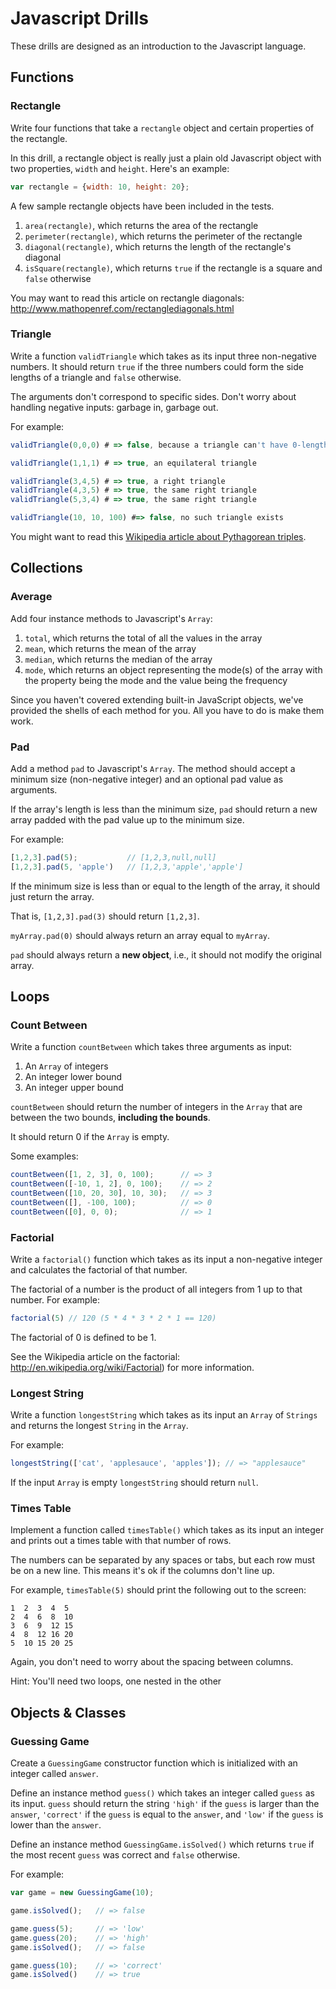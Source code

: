 # Javascript Drills

These drills are designed as an introduction to the Javascript language.

## Functions

### Rectangle
Write four functions that take a `rectangle` object and certain properties of
the rectangle.

In this drill, a rectangle object is really just a plain old Javascript object
with two properties, `width` and `height`. Here's an example:

```javascript
var rectangle = {width: 10, height: 20};
```

A few sample rectangle objects have been included in the tests.

1. `area(rectangle)`, which returns the area of the rectangle
2. `perimeter(rectangle)`, which returns the perimeter of the rectangle
3. `diagonal(rectangle)`, which returns the length of the rectangle's diagonal
4. `isSquare(rectangle)`, which returns `true` if the rectangle is a square
and `false` otherwise

You may want to read this article on rectangle diagonals:
http://www.mathopenref.com/rectanglediagonals.html


### Triangle
Write a function `validTriangle` which takes as its input three
non-negative numbers.  It should return `true` if the three numbers could
form the side lengths of a triangle and `false` otherwise.

The arguments don't correspond to specific sides.  Don't worry about
handling negative inputs: garbage in, garbage out.

For example:

```javascript
validTriangle(0,0,0) # => false, because a triangle can't have 0-length sides

validTriangle(1,1,1) # => true, an equilateral triangle

validTriangle(3,4,5) # => true, a right triangle
validTriangle(4,3,5) # => true, the same right triangle
validTriangle(5,3,4) # => true, the same right triangle

validTriangle(10, 10, 100) #=> false, no such triangle exists
```

You might want to read this [Wikipedia article about Pythagorean triples](http://en.wikipedia.org/wiki/Pythagorean_triple).

## Collections

### Average
Add four instance methods to Javascript's `Array`:

1. `total`, which returns the total of all the values in the array
2. `mean`, which returns the mean of the array
3. `median`, which returns the median of the array
4. `mode`, which returns an object representing the mode(s) of the
   array with the property being the mode and the value being the frequency

Since you haven't covered extending built-in JavaScript objects, we've
provided the shells of each method for you.  All you have to do is make them
work.

### Pad
Add a method `pad` to Javascript's `Array`. The method should accept a minimum
size (non-negative integer) and an optional pad value as arguments.

If the array's length is less than the minimum size, `pad` should
return a new array padded with the pad value up to the minimum size.

For example:

```javascript
[1,2,3].pad(5);           // [1,2,3,null,null]
[1,2,3].pad(5, 'apple')   // [1,2,3,'apple','apple']
```

If the minimum size is less than or equal to the length of the array, it
should just return the array.

That is, `[1,2,3].pad(3)` should return `[1,2,3]`.

`myArray.pad(0)` should always return an array equal to `myArray`.

`pad` should always return a **new object**, i.e., it should not modify the original
array.

## Loops

### Count Between
Write a function `countBetween` which takes three arguments as input:

1. An `Array` of integers
2. An integer lower bound
3. An integer upper bound

`countBetween` should return the number of integers in the `Array` that
are between the two bounds, **including the bounds**.

It should return 0 if the `Array` is empty.

Some examples:

```javascript
countBetween([1, 2, 3], 0, 100);      // => 3
countBetween([-10, 1, 2], 0, 100);    // => 2
countBetween([10, 20, 30], 10, 30);   // => 3
countBetween([], -100, 100);          // => 0
countBetween([0], 0, 0);              // => 1
```

### Factorial
Write a `factorial()` function which takes as its input a non-negative integer
and calculates the factorial of that number.

The factorial of a number is the product of all integers from 1 up to that
number.  For example:

```javascript
factorial(5) // 120 (5 * 4 * 3 * 2 * 1 == 120)
```

The factorial of 0 is defined to be 1.

See the Wikipedia article on the factorial:
http://en.wikipedia.org/wiki/Factorial) for more information.

### Longest String
Write a function `longestString` which takes as its input an `Array` of
`Strings` and returns the longest `String` in the `Array`.

For example:

```javascript
longestString(['cat', 'applesauce', 'apples']); // => "applesauce"
```

If the input `Array` is empty `longestString` should return `null`.

### Times Table
Implement a function called `timesTable()` which takes as its input an
integer and prints out a times table with that number of rows.

The numbers can be separated by any spaces or tabs, but each row must be on a
new line.  This means it's ok if the columns don't line up.

For example, `timesTable(5)` should print the following out to the screen:

```
1  2  3  4  5
2  4  6  8  10
3  6  9  12 15
4  8  12 16 20
5  10 15 20 25
```

Again, you don't need to worry about the spacing between columns.

Hint: You'll need two loops, one nested in the other

## Objects & Classes

### Guessing Game
Create a `GuessingGame` constructor function which is initialized with an
integer called `answer`.

Define an instance method `guess()` which takes an integer called `guess`
as its input. `guess` should return the string `'high'` if the `guess` is
larger than the `answer`, `'correct'` if the `guess` is equal to the `answer`,
and `'low'` if the `guess` is lower than the `answer`.

Define an instance method `GuessingGame.isSolved()` which returns `true` if the
most recent `guess` was correct and `false` otherwise.

For example:

```javascript
var game = new GuessingGame(10);

game.isSolved();   // => false

game.guess(5);     // => 'low'
game.guess(20);    // => 'high'
game.isSolved();   // => false

game.guess(10);    // => 'correct'
game.isSolved()    // => true
```

